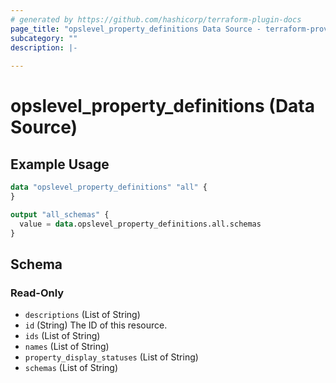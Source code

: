 ```yaml
---
# generated by https://github.com/hashicorp/terraform-plugin-docs
page_title: "opslevel_property_definitions Data Source - terraform-provider-opslevel"
subcategory: ""
description: |-
  
---
```


# opslevel_property_definitions (Data Source)



## Example Usage

```terraform
data "opslevel_property_definitions" "all" {
}

output "all_schemas" {
  value = data.opslevel_property_definitions.all.schemas
}
```

<!-- schema generated by tfplugindocs -->
## Schema

### Read-Only

- `descriptions` (List of String)
- `id` (String) The ID of this resource.
- `ids` (List of String)
- `names` (List of String)
- `property_display_statuses` (List of String)
- `schemas` (List of String)


